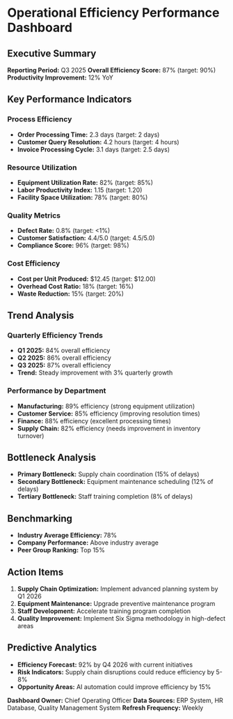 # Operational Efficiency Performance Dashboard

## Executive Summary
**Reporting Period:** Q3 2025
**Overall Efficiency Score:** 87% (target: 90%)
**Productivity Improvement:** 12% YoY

## Key Performance Indicators

### Process Efficiency
- **Order Processing Time:** 2.3 days (target: 2 days)
- **Customer Query Resolution:** 4.2 hours (target: 4 hours)
- **Invoice Processing Cycle:** 3.1 days (target: 2.5 days)

### Resource Utilization
- **Equipment Utilization Rate:** 82% (target: 85%)
- **Labor Productivity Index:** 1.15 (target: 1.20)
- **Facility Space Utilization:** 78% (target: 80%)

### Quality Metrics
- **Defect Rate:** 0.8% (target: <1%)
- **Customer Satisfaction:** 4.4/5.0 (target: 4.5/5.0)
- **Compliance Score:** 96% (target: 98%)

### Cost Efficiency
- **Cost per Unit Produced:** $12.45 (target: $12.00)
- **Overhead Cost Ratio:** 18% (target: 16%)
- **Waste Reduction:** 15% (target: 20%)

## Trend Analysis

### Quarterly Efficiency Trends
- **Q1 2025:** 84% overall efficiency
- **Q2 2025:** 86% overall efficiency
- **Q3 2025:** 87% overall efficiency
- **Trend:** Steady improvement with 3% quarterly growth

### Performance by Department
- **Manufacturing:** 89% efficiency (strong equipment utilization)
- **Customer Service:** 85% efficiency (improving resolution times)
- **Finance:** 88% efficiency (excellent processing times)
- **Supply Chain:** 82% efficiency (needs improvement in inventory turnover)

## Bottleneck Analysis
- **Primary Bottleneck:** Supply chain coordination (15% of delays)
- **Secondary Bottleneck:** Equipment maintenance scheduling (12% of delays)
- **Tertiary Bottleneck:** Staff training completion (8% of delays)

## Benchmarking
- **Industry Average Efficiency:** 78%
- **Company Performance:** Above industry average
- **Peer Group Ranking:** Top 15%

## Action Items
1. **Supply Chain Optimization:** Implement advanced planning system by Q1 2026
2. **Equipment Maintenance:** Upgrade preventive maintenance program
3. **Staff Development:** Accelerate training program completion
4. **Quality Improvement:** Implement Six Sigma methodology in high-defect areas

## Predictive Analytics
- **Efficiency Forecast:** 92% by Q4 2026 with current initiatives
- **Risk Indicators:** Supply chain disruptions could reduce efficiency by 5-8%
- **Opportunity Areas:** AI automation could improve efficiency by 15%

**Dashboard Owner:** Chief Operating Officer
**Data Sources:** ERP System, HR Database, Quality Management System
**Refresh Frequency:** Weekly